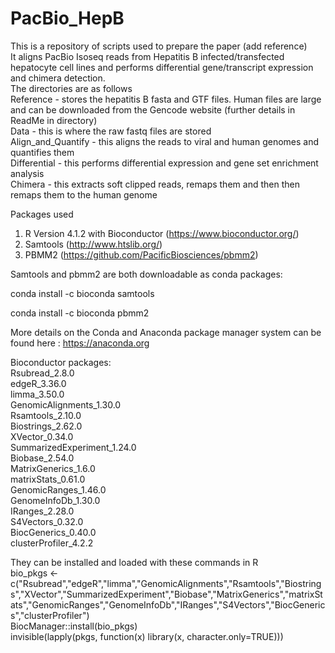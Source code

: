 # PacBio_HepB

This is a repository of scripts used to prepare the paper (add reference) <br/>
It aligns PacBio Isoseq reads from Hepatitis B infected/transfected hepatocyte cell lines and performs differential gene/transcript expression and chimera detection. <br/>
The directories are as follows <br/>
Reference - stores the hepatitis B fasta and GTF files. Human files are large and can be downloaded from the Gencode website (further details in ReadMe in directory) <br/>
Data - this is where the raw fastq files are stored<br/>
Align_and_Quantify - this aligns the reads to viral and human genomes and quantifies them<br/>
Differential - this performs differential expression and gene set enrichment analysis<br/>
Chimera - this extracts soft clipped reads, remaps them and then then remaps them to the human genome<br/>

Packages used<br/>
1. R Version 4.1.2 with Bioconductor (https://www.bioconductor.org/)<br/>
2. Samtools (http://www.htslib.org/)<br/>
3. PBMM2 (https://github.com/PacificBiosciences/pbmm2)<br/>

Samtools and pbmm2 are both downloadable as conda packages:

conda install -c bioconda samtools

conda install -c bioconda pbmm2

More details on the Conda and Anaconda package manager system can be found here : https://anaconda.org

Bioconductor packages:<br/>
Rsubread_2.8.0<br/>
edgeR_3.36.0<br/>
limma_3.50.0<br/>
GenomicAlignments_1.30.0<br/>
Rsamtools_2.10.0<br/>
Biostrings_2.62.0<br/>
XVector_0.34.0<br/>
SummarizedExperiment_1.24.0<br/>
Biobase_2.54.0<br/>
MatrixGenerics_1.6.0<br/>
matrixStats_0.61.0<br/>
GenomicRanges_1.46.0<br/>
GenomeInfoDb_1.30.0<br/>
IRanges_2.28.0<br/>
S4Vectors_0.32.0<br/>
BiocGenerics_0.40.0<br/>
clusterProfiler_4.2.2<br/>

They can be installed and loaded with these commands in R<br/>
bio_pkgs <- c("Rsubread","edgeR","limma","GenomicAlignments","Rsamtools","Biostrings","XVector","SummarizedExperiment","Biobase","MatrixGenerics","matrixStats","GenomicRanges","GenomeInfoDb","IRanges","S4Vectors","BiocGenerics","clusterProfiler")<br/>
BiocManager::install(bio_pkgs)<br/>
invisible(lapply(pkgs, function(x) library(x, character.only=TRUE)))<br/>
